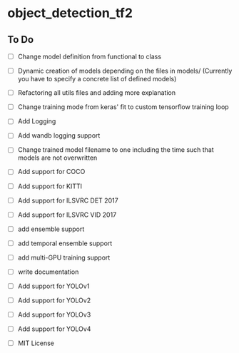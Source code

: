 # object_detection_tf2

## To Do
- [ ] Change model definition from functional to class
- [ ] Dynamic creation of models depending on the files in models/ (Currently you have to specify a concrete list of defined models)
- [ ] Refactoring all utils files and adding more explanation
- [ ] Change training mode from keras' fit to custom tensorflow training loop
- [ ] Add Logging 
- [ ] Add wandb logging support
- [ ] Change trained model filename to one including the time such that models are not overwritten
- [ ] Add support for COCO
- [ ] Add support for KITTI
- [ ] Add support for ILSVRC DET 2017
- [ ] Add support for ILSVRC VID 2017
- [ ] add ensemble support
- [ ] add temporal ensemble support
- [ ] add multi-GPU training support
- [ ] write documentation
- [ ] Add support for YOLOv1
- [ ] Add support for YOLOv2
- [ ] Add support for YOLOv3
- [ ] Add support for YOLOv4
- [ ] MIT License


